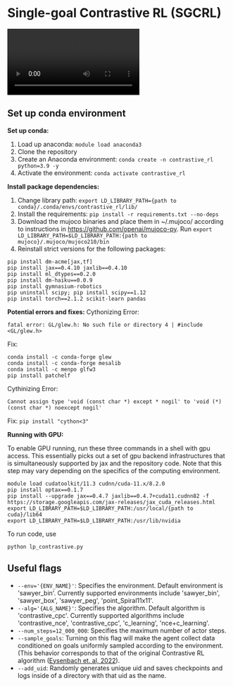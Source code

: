 # Single-goal Contrastive RL (SGCRL)

![Watch the training video!](https://github.com/graliuce/sgcrl/blob/main/sawyer_bin.mp4)
  
## Set up conda environment
**Set up conda:**
1. Load up anaconda: `module load anaconda3`
2. Clone the repository
3. Create an Anaconda environment: `conda create -n contrastive_rl python=3.9 -y`
4. Activate the environment: `conda activate contrastive_rl`

**Install package dependencies:**

1. Change library path: `export LD_LIBRARY_PATH={path to conda}/.conda/envs/contrastive_rl/lib/`
2. Install the requirements: `pip install -r requirements.txt --no-deps`
3. Download the mujoco binaries and place them in ~/.mujoco/ according to instructions in https://github.com/openai/mujoco-py. Run `export LD_LIBRARY_PATH=$LD_LIBRARY_PATH:{path to mujoco}/.mujoco/mujoco210/bin`
4. Reinstall strict versions for the following packages:
```
pip install dm-acme[jax,tf] 
pip install jax==0.4.10 jaxlib==0.4.10
pip install ml_dtypes==0.2.0
pip install dm-haiku==0.0.9
pip install gymnasium-robotics 
pip uninstall scipy; pip install scipy==1.12
pip install torch==2.1.2 scikit-learn pandas
```

**Potential errors and fixes:**
Cythonizing Error:

`fatal error: GL/glew.h: No such file or directory 4 | #include <GL/glew.h>`

Fix:
```
conda install -c conda-forge glew
conda install -c conda-forge mesalib
conda install -c menpo glfw3
pip install patchelf
```

Cythinizing Error:

`Cannot assign type 'void (const char *) except * nogil' to 'void (*)(const char *) noexcept nogil'`

Fix: `pip install "cython<3"`

**Running with GPU:**

To enable GPU running, run these three commands in a shell with gpu access. This essentially picks out a set of gpu backend infrastructures that is simultaneously supported by jax and the repository code. Note that this step may vary depending on the specifics of the computing environment.

```
module load cudatoolkit/11.3 cudnn/cuda-11.x/8.2.0
pip install optax==0.1.7
pip install --upgrade jax==0.4.7 jaxlib==0.4.7+cuda11.cudnn82 -f https://storage.googleapis.com/jax-releases/jax_cuda_releases.html
export LD_LIBRARY_PATH=$LD_LIBRARY_PATH:/usr/local/{path to cuda}/lib64
export LD_LIBRARY_PATH=$LD_LIBRARY_PATH:/usr/lib/nvidia
```

To run code, use
```
python lp_contrastive.py
```


## Useful flags
- `--env='{ENV_NAME}'`: Specifies the environment. Default environment is 'sawyer_bin'. Currently supported environments include 'sawyer_bin', 'sawyer_box', 'sawyer_peg', 'point_Spiral11x11'.
- `--alg='{ALG_NAME}'`: Specifies the algorithm. Default algorithm is 'contrastive_cpc'. Currently supported algorithms include 'contrastive_nce', 'contrastive_cpc', 'c_learning', 'nce+c_learning'.
- `--num_steps=12_000_000`: Specifies the maximum number of actor steps. 
- `--sample_goals`: Turning on this flag will make the agent collect data conditioned on goals uniformly sampled according to the environment.
(This behavior corresponds to that of the original Contrastive RL algorithm ([Eysenbach et. al, 2022](https://proceedings.neurips.cc/paper_files/paper/2022/hash/e7663e974c4ee7a2b475a4775201ce1f-Abstract-Conference.html)). 
- `--add_uid`: Randomly generates unique uid and saves checkpoints and logs inside of a directory with that uid as the name. 
